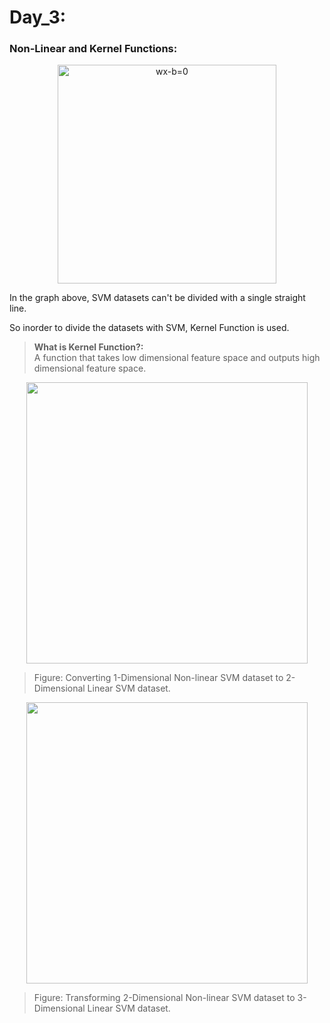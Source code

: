 # Day_3:

### Non-Linear and Kernel Functions:

<p align="center">
  <img src="https://i.postimg.cc/W3mKYGnr/Colorful-Success-Circle-Steps-Diagram.png" alt="wx-b=0"  width="350">
</p>

In the graph above, SVM datasets can't be divided with a single straight line. 

So inorder to divide the datasets with SVM, Kernel Function is used.

> **What is Kernel Function?:** <br>
  A function that takes low dimensional feature space and outputs high dimensional feature space.

<p align="center">
  <img src="https://i.postimg.cc/tCZk6BWT/Colorful-Success-Circle-Steps-Diagram-1.png"  width="450">
</p>

> Figure: Converting 1-Dimensional Non-linear SVM dataset to 2- Dimensional Linear SVM dataset. 

<p align="center">
  <img src="https://miro.medium.com/v2/resize:fit:4800/format:webp/1*vjYjGdVTetHvm7s9XcidBQ.png"  width="450">
</p>

> Figure: Transforming 2-Dimensional Non-linear SVM dataset to 3-Dimensional Linear SVM dataset.

